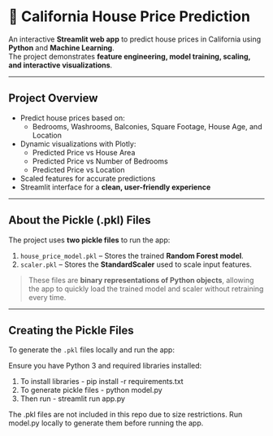 # 🏡 California House Price Prediction

An interactive **Streamlit web app** to predict house prices in California using **Python** and **Machine Learning**.  
The project demonstrates **feature engineering, model training, scaling, and interactive visualizations**.

---

## **Project Overview**

- Predict house prices based on:
  - Bedrooms, Washrooms, Balconies, Square Footage, House Age, and Location
- Dynamic visualizations with Plotly:
  - Predicted Price vs House Area
  - Predicted Price vs Number of Bedrooms
  - Predicted Price vs Location
- Scaled features for accurate predictions
- Streamlit interface for a **clean, user-friendly experience**

---

## **About the Pickle (.pkl) Files**

The project uses **two pickle files** to run the app:

1. `house_price_model.pkl` – Stores the trained **Random Forest model**.
2. `scaler.pkl` – Stores the **StandardScaler** used to scale input features.

> These files are **binary representations of Python objects**, allowing the app to quickly load the trained model and scaler without retraining every time.

---

## **Creating the Pickle Files**

To generate the `.pkl` files locally and run the app:

Ensure you have Python 3 and required libraries installed:
1. To install libraries - pip install -r requirements.txt
2. To generate pickle files - python model.py
3. Then run - streamlit run app.py


The .pkl files are not included in this repo due to size restrictions.
Run model.py locally to generate them before running the app.


